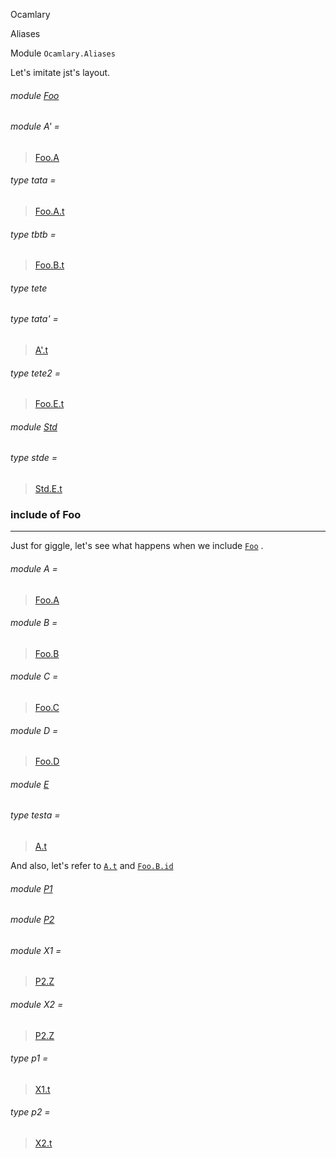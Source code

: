 Ocamlary

Aliases

Module `Ocamlary.Aliases`

Let's imitate jst's layout.

<a id="module-Foo"></a>

###### module [Foo](Ocamlary.Aliases.Foo.md)

<a id="module-A'"></a>

###### module A' =

> [Foo.A](Ocamlary.Aliases.Foo.A.md)


<a id="type-tata"></a>

###### type tata =

> [Foo.A.t](Ocamlary.Aliases.Foo.A.md#type-t)


<a id="type-tbtb"></a>

###### type tbtb =

> [Foo.B.t](Ocamlary.Aliases.Foo.B.md#type-t)


<a id="type-tete"></a>

###### type tete

<a id="type-tata'"></a>

###### type tata' =

> [A'.t](Ocamlary.Aliases.Foo.A.md#type-t)


<a id="type-tete2"></a>

###### type tete2 =

> [Foo.E.t](Ocamlary.Aliases.Foo.E.md#type-t)


<a id="module-Std"></a>

###### module [Std](Ocamlary.Aliases.Std.md)

<a id="type-stde"></a>

###### type stde =

> [Std.E.t](Ocamlary.Aliases.Foo.E.md#type-t)


### include of Foo

---

Just for giggle, let's see what happens when we include [`Foo`](Ocamlary.Aliases.Foo.md) .

<a id="module-A"></a>

###### module A =

> [Foo.A](Ocamlary.Aliases.Foo.A.md)


<a id="module-B"></a>

###### module B =

> [Foo.B](Ocamlary.Aliases.Foo.B.md)


<a id="module-C"></a>

###### module C =

> [Foo.C](Ocamlary.Aliases.Foo.C.md)


<a id="module-D"></a>

###### module D =

> [Foo.D](Ocamlary.Aliases.Foo.D.md)


<a id="module-E"></a>

###### module [E](Ocamlary.Aliases.E.md)

<a id="type-testa"></a>

###### type testa =

> [A.t](Ocamlary.Aliases.Foo.A.md#type-t)


And also, let's refer to [`A.t`](Ocamlary.Aliases.Foo.A.md#type-t) and [`Foo.B.id`](Ocamlary.Aliases.Foo.B.md#val-id)

<a id="module-P1"></a>

###### module [P1](Ocamlary.Aliases.P1.md)

<a id="module-P2"></a>

###### module [P2](Ocamlary.Aliases.P2.md)

<a id="module-X1"></a>

###### module X1 =

> [P2.Z](Ocamlary.Aliases.P1.Y.md)


<a id="module-X2"></a>

###### module X2 =

> [P2.Z](Ocamlary.Aliases.P1.Y.md)


<a id="type-p1"></a>

###### type p1 =

> [X1.t](Ocamlary.Aliases.P1.Y.md#type-t)


<a id="type-p2"></a>

###### type p2 =

> [X2.t](Ocamlary.Aliases.P1.Y.md#type-t)
